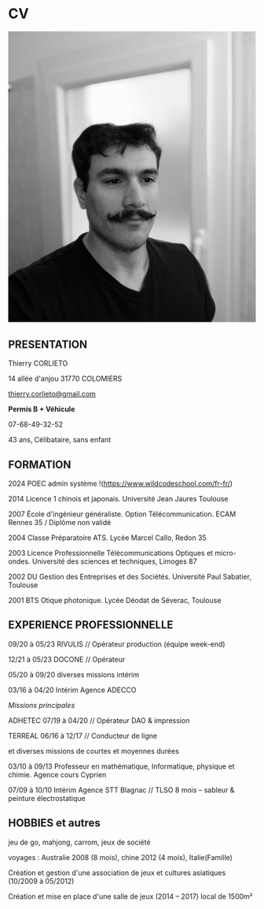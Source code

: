 # CV

![](https://github.com/hellijah/CV/blob/main/IMG_20230514_095253.jpg)


## PRESENTATION

Thierry CORLIETO 

14 allée d'anjou 31770 COLOMIERS

thierry.corlieto@gmail.com

**Permis B + Véhicule**

07-68-49-32-52

43 ans, Célibataire, sans enfant 


## FORMATION

2024 POEC admin système !(https://www.wildcodeschool.com/fr-fr/)

2014 	Licence 1 chinois et japonais. Université Jean Jaures Toulouse

2007	École d'ingénieur généraliste. Option Télécommunication. ECAM Rennes 35 / Diplôme non validé

2004	Classe Préparatoire ATS. Lycée Marcel Callo, Redon 35

2003	Licence Professionnelle Télécommunications Optiques et micro-ondes. Université des sciences et techniques, Limoges 87

2002	DU Gestion des Entreprises et des Sociétés. Université Paul Sabatier, Toulouse

2001	BTS Otique photonique. Lycée Déodat de Séverac, Toulouse


## EXPERIENCE PROFESSIONNELLE

09/20 à 05/23	RIVULIS  // Opérateur production (équipe week-end)

12/21 à 05/23	DOCONE  // Opérateur

05/20 à 09/20	diverses missions intérim

03/16 à 04/20	Intérim Agence ADECCO 

   *Missions principales*
 
ADHETEC 07/19 à 04/20  //  Opérateur DAO & impression

TERREAL 06/16 à 12/17 // Conducteur de ligne

   et diverses missions de courtes et moyennes durées

03/10 à 09/13 	Professeur en mathématique, Informatique, physique et chimie. Agence cours Cyprien

07/09 à 10/10	Intérim Agence STT Blagnac // TLSO 8 mois – sableur & peinture électrostatique


## HOBBIES et autres

jeu de go, mahjong, carrom, jeux de société

voyages : Australie  2008 (8 mois), chine 2012 (4 mois), Italie(Famille)

Création et gestion d'une association de jeux et cultures asiatiques  (10/2009 à 05/2012)

Création et mise en place d'une salle de jeux (2014 – 2017) local de 1500m²
